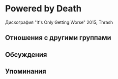 # Powered by Death

Дискография
"It's Only Getting Worse" 2015, Thrash

## Отношения с другими группами


## Обсуждения


## Упоминания


